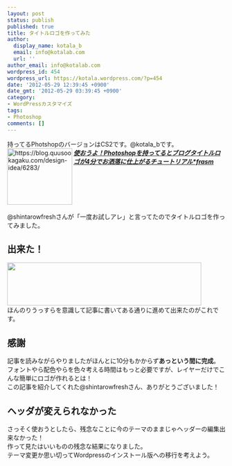 ```yaml
---
layout: post
status: publish
published: true
title: タイトルロゴを作ってみた
author:
  display_name: kotala_b
  email: info@kotalab.com
  url: ''
author_email: info@kotalab.com
wordpress_id: 454
wordpress_url: https://kotala.wordpress.com/?p=454
date: '2012-05-29 12:39:45 +0900'
date_gmt: '2012-05-29 03:39:45 +0900'
category:
- WordPressカスタマイズ
tags:
- Photoshop
comments: []
---
```

<p>持ってるPhotshopのバージョンはCS2です。@kotala_bです。<br />
<a href="https://blog.quusookagaku.com/design-idea/6283/" target="_blank"><img title="Now Updating..." src="https://capture.heartrails.com/150x130/shadow?https://blog.quusookagaku.com/design-idea/6283/" alt="https://blog.quusookagaku.com/design-idea/6283/" width="150" height="130" align="left" /></a><em><strong><a href="https://blog.quusookagaku.com/design-idea/6283/" target="_blank">使おうよ！Photoshopを持ってるとブログタイトルロゴが4分でお洒落に仕上がるチュートリアル*frasm</a></strong></em><br style="clear:both;" /><br />
@shintarowfreshさんが「一度お試しアレ」と言ってたのでタイトルロゴを作ってみました。<br />
</p>
<!--more-->
<h2>出来た！</h2>
<p><a href="https://kotalab.com/wp-content/uploads/logo.jpg"><img src="https://kotalab.com/wp-content/uploads/logo.jpg" alt="" title="logo" width="448" height="99" class="alignnone size-full wp-image-1178" /></a><br />
ほんのりうっすらを意識して記事に書いてある通りに進めて出来たのがこれです。</p>
<h2>感謝</h2>
<p>記事を読みながらやりましたがほんとに10分もかからず<strong>あっという間に完成</strong>。<br />
フォントやら配色やらを色々考える時間はもっと必要ですが、レイヤーだけでこんな簡単にロゴが作れるとは！<br />
この記事を紹介してくれた@shintarowfreshさん、ありがとうございました！</p>
<h2>ヘッダが変えられなかった</h2>
<p>さっそく使おうとしたら、残念なことに今のテーマのままじゃヘッダーの編集出来なかった！<br />
作って見たはいいものの残念な結果になりました。<br />
テーマ変更か思い切ってWordpressのインストール版への移行を考えよう。</p>
